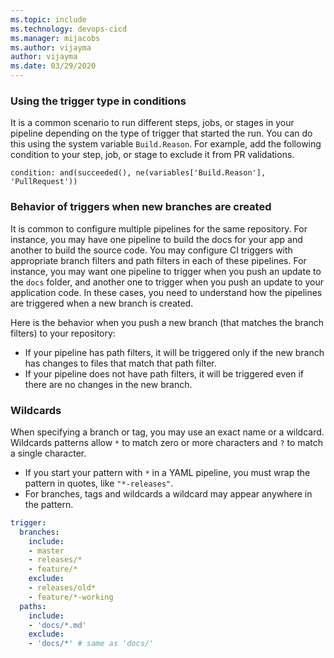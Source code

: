 ```yaml
---
ms.topic: include
ms.technology: devops-cicd
ms.manager: mijacobs
ms.author: vijayma
author: vijayma
ms.date: 03/29/2020
---
```


### Using the trigger type in conditions

It is a common scenario to run different steps, jobs, or stages in your pipeline depending on the type of trigger that started the run. You can do this using the system variable `Build.Reason`. For example, add the following condition to your step, job, or stage to exclude it from PR validations.

`condition: and(succeeded(), ne(variables['Build.Reason'], 'PullRequest'))`

### Behavior of triggers when new branches are created

It is common to configure multiple pipelines for the same repository. For instance, you may have one pipeline to build the docs for your app and another to build the source code. You may configure CI triggers with appropriate branch filters and path filters in each of these pipelines. For instance, you may want one pipeline to trigger when you push an update to the `docs` folder, and another one to trigger when you push an update to your application code. In these cases, you need to understand how the pipelines are triggered when a new branch is created.

Here is the behavior when you push a new branch (that matches the branch filters) to your repository:

- If your pipeline has path filters, it will be triggered only if the new branch has changes to files that match that path filter.
- If your pipeline does not have path filters, it will be triggered even if there are no changes in the new branch.

### Wildcards

When specifying a branch or tag, you may use an exact name or a wildcard.
Wildcards patterns allow `*` to match zero or more characters and `?` to match a single character.

* If you start your pattern with `*` in a YAML pipeline, you must wrap the pattern in quotes, like `"*-releases"`.
* For branches, tags and wildcards a wildcard may appear anywhere in the pattern.

```yaml
trigger:
  branches:
    include:
    - master
    - releases/*
    - feature/*
    exclude:
    - releases/old*
    - feature/*-working
  paths:
    include:
    - 'docs/*.md'
    exclude:
    - 'docs/*' # same as 'docs/'
```
